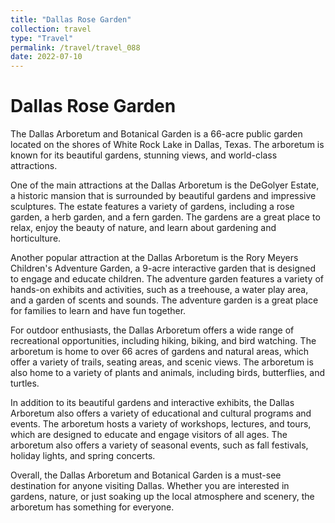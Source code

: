 ```yaml
---
title: "Dallas Rose Garden"
collection: travel
type: "Travel"
permalink: /travel/travel_088
date: 2022-07-10
---
```


# Dallas Rose Garden
The Dallas Arboretum and Botanical Garden is a 66-acre public garden located on the shores of White Rock Lake in Dallas, Texas. The arboretum is known for its beautiful gardens, stunning views, and world-class attractions.

One of the main attractions at the Dallas Arboretum is the DeGolyer Estate, a historic mansion that is surrounded by beautiful gardens and impressive sculptures. The estate features a variety of gardens, including a rose garden, a herb garden, and a fern garden. The gardens are a great place to relax, enjoy the beauty of nature, and learn about gardening and horticulture.

Another popular attraction at the Dallas Arboretum is the Rory Meyers Children's Adventure Garden, a 9-acre interactive garden that is designed to engage and educate children. The adventure garden features a variety of hands-on exhibits and activities, such as a treehouse, a water play area, and a garden of scents and sounds. The adventure garden is a great place for families to learn and have fun together.

For outdoor enthusiasts, the Dallas Arboretum offers a wide range of recreational opportunities, including hiking, biking, and bird watching. The arboretum is home to over 66 acres of gardens and natural areas, which offer a variety of trails, seating areas, and scenic views. The arboretum is also home to a variety of plants and animals, including birds, butterflies, and turtles.

In addition to its beautiful gardens and interactive exhibits, the Dallas Arboretum also offers a variety of educational and cultural programs and events. The arboretum hosts a variety of workshops, lectures, and tours, which are designed to educate and engage visitors of all ages. The arboretum also offers a variety of seasonal events, such as fall festivals, holiday lights, and spring concerts.

Overall, the Dallas Arboretum and Botanical Garden is a must-see destination for anyone visiting Dallas. Whether you are interested in gardens, nature, or just soaking up the local atmosphere and scenery, the arboretum has something for everyone.
